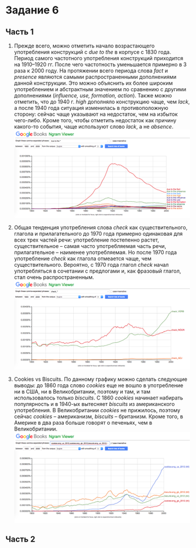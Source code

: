 # Задание 6
## Часть 1
1. Прежде всего, можно отметить начало возрастающего употребления конструкций с _due to the_ в корпусе с 1830 года. Период самого частотного употребления конструкций приходится на 1910–1920 гг. После чего частотность уменьшается примерно в 3 раза к 2000 году. На протяжении всего периода слова _fact_ и _presence_ являются самыми распространенными дополнениями данной конструкции. Это можно объяснить их более широким употреблением и абстрактным значением по сравнению с другими дополнениями (_influence, use, formation, action_). Также можно отметить, что до 1940 г. _high_ дополняло конструкцию чаще, чем _lack_, а после 1940 года ситуация изменилась в противоположную сторону: сейчас чаще указывают на недостаток, чем на избыток чего-либо. Кроме того, чтобы отметить недостаток как причину какого-то события, чаще используют слово _lack_, а не _absence_.
![Image of graph1](https://github.com/imusaeva99/hw6/blob/master/Screen%20Shot%202018-04-02%20at%2010.44.46%20PM.png)

2. Общая тенденция употребления слова _check_ как существительного, глагола и прилагательного до 1970 года примерно одинаковая для всех трех частей речи: употребление постепенно растет, существительное – самая часто употребляемая часть речи, прилагательное – наименее употребляемая. Но после 1970 года употребление _check_ как глагола отмеается чаще, чем существительного. Вероятно, с 1970 года глагол _check_ начал употребляться в сочетании с предлогами и, как фразовый глагол, стал очень распространенным.
![Image of graph2](https://github.com/imusaeva99/hw6/blob/master/Screen%20Shot%202018-04-02%20at%2011.06.19%20PM.png)

3. Cookies vs Biscuits. По данному графику можно сделать следующие выводы: до 1860 года слово _cookies_ еще не вошло в употребление ни в США, ни в Великобритании, поэтому и там, и там использовалось только _biscuits_. С 1860 _cookies_ начинает набирать популярность и в 1940-ых вытесняет _biscuits_ из американского употребления. В Великобритании _cookies_ не прижилось, поэтому сейчас _cookies_ – американизм, _biscuits_ – британизм. Кроме того, в Америке в два раза больше говорят о печеньях, чем в Великобритании.
![Image of graph3](https://github.com/imusaeva99/hw6/blob/master/Screen%20Shot%202018-04-02%20at%2011.28.32%20PM.png)

## Часть 2
